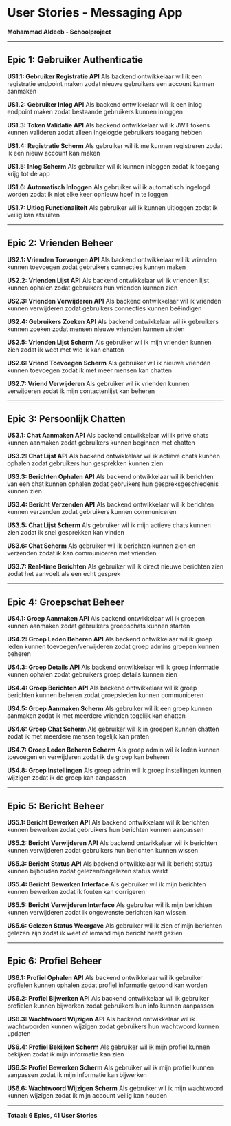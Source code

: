 # User Stories - Messaging App

**Mohammad Aldeeb - Schoolproject**

---

## Epic 1: Gebruiker Authenticatie

**US1.1: Gebruiker Registratie API**
Als backend ontwikkelaar wil ik een registratie endpoint maken zodat nieuwe gebruikers een account kunnen aanmaken

**US1.2: Gebruiker Inlog API**
Als backend ontwikkelaar wil ik een inlog endpoint maken zodat bestaande gebruikers kunnen inloggen

**US1.3: Token Validatie API**
Als backend ontwikkelaar wil ik JWT tokens kunnen valideren zodat alleen ingelogde gebruikers toegang hebben

**US1.4: Registratie Scherm**
Als gebruiker wil ik me kunnen registreren zodat ik een nieuw account kan maken

**US1.5: Inlog Scherm**
Als gebruiker wil ik kunnen inloggen zodat ik toegang krijg tot de app

**US1.6: Automatisch Inloggen**
Als gebruiker wil ik automatisch ingelogd worden zodat ik niet elke keer opnieuw hoef in te loggen

**US1.7: Uitlog Functionaliteit**
Als gebruiker wil ik kunnen uitloggen zodat ik veilig kan afsluiten

---

## Epic 2: Vrienden Beheer

**US2.1: Vrienden Toevoegen API**
Als backend ontwikkelaar wil ik vrienden kunnen toevoegen zodat gebruikers connecties kunnen maken

**US2.2: Vrienden Lijst API**
Als backend ontwikkelaar wil ik vrienden lijst kunnen ophalen zodat gebruikers hun vrienden kunnen zien

**US2.3: Vrienden Verwijderen API**
Als backend ontwikkelaar wil ik vrienden kunnen verwijderen zodat gebruikers connecties kunnen beëindigen

**US2.4: Gebruikers Zoeken API**
Als backend ontwikkelaar wil ik gebruikers kunnen zoeken zodat mensen nieuwe vrienden kunnen vinden

**US2.5: Vrienden Lijst Scherm**
Als gebruiker wil ik mijn vrienden kunnen zien zodat ik weet met wie ik kan chatten

**US2.6: Vriend Toevoegen Scherm**
Als gebruiker wil ik nieuwe vrienden kunnen toevoegen zodat ik met meer mensen kan chatten

**US2.7: Vriend Verwijderen**
Als gebruiker wil ik vrienden kunnen verwijderen zodat ik mijn contactenlijst kan beheren

---

## Epic 3: Persoonlijk Chatten

**US3.1: Chat Aanmaken API**
Als backend ontwikkelaar wil ik privé chats kunnen aanmaken zodat gebruikers kunnen beginnen met chatten

**US3.2: Chat Lijst API**
Als backend ontwikkelaar wil ik actieve chats kunnen ophalen zodat gebruikers hun gesprekken kunnen zien

**US3.3: Berichten Ophalen API**
Als backend ontwikkelaar wil ik berichten van een chat kunnen ophalen zodat gebruikers hun gespreksgeschiedenis kunnen zien

**US3.4: Bericht Verzenden API**
Als backend ontwikkelaar wil ik berichten kunnen verzenden zodat gebruikers kunnen communiceren

**US3.5: Chat Lijst Scherm**
Als gebruiker wil ik mijn actieve chats kunnen zien zodat ik snel gesprekken kan vinden

**US3.6: Chat Scherm**
Als gebruiker wil ik berichten kunnen zien en verzenden zodat ik kan communiceren met vrienden

**US3.7: Real-time Berichten**
Als gebruiker wil ik direct nieuwe berichten zien zodat het aanvoelt als een echt gesprek

---

## Epic 4: Groepschat Beheer

**US4.1: Groep Aanmaken API**
Als backend ontwikkelaar wil ik groepen kunnen aanmaken zodat gebruikers groepschats kunnen starten

**US4.2: Groep Leden Beheren API**
Als backend ontwikkelaar wil ik groep leden kunnen toevoegen/verwijderen zodat groep admins groepen kunnen beheren

**US4.3: Groep Details API**
Als backend ontwikkelaar wil ik groep informatie kunnen ophalen zodat gebruikers groep details kunnen zien

**US4.4: Groep Berichten API**
Als backend ontwikkelaar wil ik groep berichten kunnen beheren zodat groepsleden kunnen communiceren

**US4.5: Groep Aanmaken Scherm**
Als gebruiker wil ik een groep kunnen aanmaken zodat ik met meerdere vrienden tegelijk kan chatten

**US4.6: Groep Chat Scherm**
Als gebruiker wil ik in groepen kunnen chatten zodat ik met meerdere mensen tegelijk kan praten

**US4.7: Groep Leden Beheren Scherm**
Als groep admin wil ik leden kunnen toevoegen en verwijderen zodat ik de groep kan beheren

**US4.8: Groep Instellingen**
Als groep admin wil ik groep instellingen kunnen wijzigen zodat ik de groep kan aanpassen

---

## Epic 5: Bericht Beheer

**US5.1: Bericht Bewerken API**
Als backend ontwikkelaar wil ik berichten kunnen bewerken zodat gebruikers hun berichten kunnen aanpassen

**US5.2: Bericht Verwijderen API**
Als backend ontwikkelaar wil ik berichten kunnen verwijderen zodat gebruikers hun berichten kunnen wissen

**US5.3: Bericht Status API**
Als backend ontwikkelaar wil ik bericht status kunnen bijhouden zodat gelezen/ongelezen status werkt

**US5.4: Bericht Bewerken Interface**
Als gebruiker wil ik mijn berichten kunnen bewerken zodat ik fouten kan corrigeren

**US5.5: Bericht Verwijderen Interface**
Als gebruiker wil ik mijn berichten kunnen verwijderen zodat ik ongewenste berichten kan wissen

**US5.6: Gelezen Status Weergave**
Als gebruiker wil ik zien of mijn berichten gelezen zijn zodat ik weet of iemand mijn bericht heeft gezien

---

## Epic 6: Profiel Beheer

**US6.1: Profiel Ophalen API**
Als backend ontwikkelaar wil ik gebruiker profielen kunnen ophalen zodat profiel informatie getoond kan worden

**US6.2: Profiel Bijwerken API**
Als backend ontwikkelaar wil ik gebruiker profielen kunnen bijwerken zodat gebruikers hun info kunnen aanpassen

**US6.3: Wachtwoord Wijzigen API**
Als backend ontwikkelaar wil ik wachtwoorden kunnen wijzigen zodat gebruikers hun wachtwoord kunnen updaten

**US6.4: Profiel Bekijken Scherm**
Als gebruiker wil ik mijn profiel kunnen bekijken zodat ik mijn informatie kan zien

**US6.5: Profiel Bewerken Scherm**
Als gebruiker wil ik mijn profiel kunnen aanpassen zodat ik mijn informatie kan bijwerken

**US6.6: Wachtwoord Wijzigen Scherm**
Als gebruiker wil ik mijn wachtwoord kunnen wijzigen zodat ik mijn account veilig kan houden

---

**Totaal: 6 Epics, 41 User Stories**
